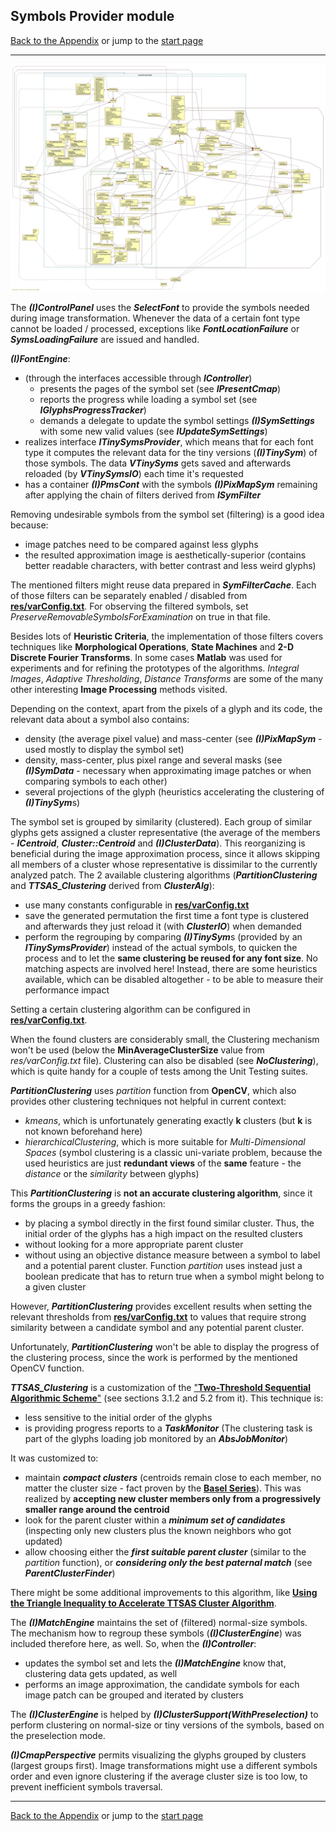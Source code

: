 ## Symbols Provider module

[Back to the Appendix](../appendix.md) or jump to the [start page](../../../../ReadMe.md)

-------

![](SymProvider_classes.jpg)<br>

The ***(I)ControlPanel*** uses the ***SelectFont*** to provide the symbols needed during image transformation. Whenever the data of a certain font type cannot be loaded / processed, exceptions like ***FontLocationFailure*** or ***SymsLoadingFailure*** are issued and handled.

***(I)FontEngine***:

- (through the interfaces accessible through ***IController***)
	- presents the pages of the symbol set (see ***IPresentCmap***)
	- reports the progress while loading a symbol set (see ***IGlyphsProgressTracker***)
	- demands a delegate to update the symbol settings ***(I)SymSettings*** with some new valid values (see ***IUpdateSymSettings***)
- realizes interface ***ITinySymsProvider***, which means that for each font type it computes the relevant data for the tiny versions (_**(I)TinySym**_) of those symbols. The data ***VTinySyms*** gets saved and afterwards reloaded (by ***VTinySymsIO***) each time it&#39;s requested
- has a container ***(I)PmsCont*** with the symbols ***(I)PixMapSym*** remaining after applying the chain of filters derived from ***ISymFilter***

Removing undesirable symbols from the symbol set (filtering) is a good idea because:

- image patches need to be compared against less glyphs
- the resulted approximation image is aesthetically-superior (contains better readable characters, with better contrast and less weird glyphs)

The mentioned filters might reuse data prepared in ***SymFilterCache***. Each of those filters can be separately enabled / disabled from [**res/varConfig.txt**][varConfig]. For observing the filtered symbols, set *PreserveRemovableSymbolsForExamination* on true in that file.<br>

Besides lots of **Heuristic Criteria**, the implementation of those filters covers techniques like **Morphological Operations**, **State Machines** and **2-D Discrete Fourier Transforms**. In some cases **Matlab** was used for experiments and for refining the prototypes of the algorithms. *Integral Images*, *Adaptive Thresholding*, *Distance Transforms* are some of the many other interesting **Image Processing** methods visited.

Depending on the context, apart from the pixels of a glyph and its code, the relevant data about a symbol also contains:

- density (the average pixel value) and mass-center (see ***(I)PixMapSym*** - used mostly to display the symbol set)
- density, mass-center, plus pixel range and several masks (see ***(I)SymData*** - necessary when approximating image patches or when comparing symbols to each other)
- several projections of the glyph (heuristics accelerating the clustering of <b><i>(I)TinySym</i></b>s)

The symbol set is grouped by similarity (clustered). Each group of similar glyphs gets assigned a cluster representative (the average of the members - ***ICentroid***, ***Cluster::Centroid*** and ***(I)ClusterData***). This reorganizing is beneficial during the image approximation process, since it allows skipping all members of a cluster whose representative is dissimilar to the currently analyzed patch.
The 2 available clustering algorithms (***PartitionClustering*** and ***TTSAS_Clustering*** derived from ***ClusterAlg***):

- use many constants configurable in [**res/varConfig.txt**][varConfig]
- save the generated permutation the first time a font type is clustered and afterwards they just reload it (with ***ClusterIO***) when demanded
- perform the regrouping by comparing <b><i>(I)TinySym</b></i>s (provided by an ***ITinySymsProvider***) instead of the actual symbols, to quicken the process and to let the **same clustering be reused for any font size**. No matching aspects are involved here! Instead, there are some heuristics available, which can be disabled altogether - to be able to measure their performance impact

Setting a certain clustering algorithm can be configured in [**res/varConfig.txt**][varConfig].<br>

When the found clusters are considerably small, the Clustering mechanism won&#39;t be used (below the **MinAverageClusterSize** value from *res/varConfig.txt* file). Clustering can also be disabled (see ***NoClustering***), which is quite handy for a couple of tests among the Unit Testing suites.<br>

***PartitionClustering*** uses *partition* function from **OpenCV**, which also provides other clustering techniques not helpful in current context:

- *kmeans*, which is unfortunately generating exactly **k** clusters (but **k** is not known beforehand here)
- *hierarchicalClustering*, which is more suitable for *Multi-Dimensional Spaces* (symbol clustering is a classic uni-variate problem, because the used heuristics are just **redundant views** of the **same** feature - the *distance* or the *similarity* between glyphs)

This ***PartitionClustering*** is **not an accurate clustering algorithm**, since it forms the groups in a greedy fashion:

- by placing a symbol directly in the first found similar cluster. Thus, the initial order of the glyphs has a high impact on the resulted clusters
- without looking for a more appropriate parent cluster
- without using an objective distance measure between a symbol to label and a potential parent cluster. Function *partition* uses instead just a boolean predicate that has to return true when a symbol might belong to a given cluster

However, ***PartitionClustering*** provides excellent results when setting the relevant thresholds from [**res/varConfig.txt**][varConfig] to values that require strong similarity between a candidate symbol and any potential parent cluster.<br>

Unfortunately, ***PartitionClustering*** won&#39;t be able to display the progress of the clustering process, since the work is performed by the mentioned OpenCV function.<br>

<a name = "TTSAS"></a>
***TTSAS_Clustering*** is a customization of the [&quot;**Two-Threshold Sequential Algorithmic Scheme**&quot;][TTSAS] (see sections 3.1.2 and 5.2 from it). This technique is:

- less sensitive to the initial order of the glyphs
- is providing progress reports to a ***TaskMonitor*** (The clustering task is part of the glyphs loading job monitored by an ***AbsJobMonitor***)

It was customized to:

- maintain ***compact clusters*** (centroids remain close to each member, no matter the cluster size - fact proven by the [**Basel Series**][Basel]). This was realized by **accepting new cluster members only from a progressively smaller range around the centroid**
- look for the parent cluster within a ***minimum set of candidates*** (inspecting only new clusters plus the known neighbors who got updated)
- allow choosing either the ***first suitable parent cluster*** (similar to the *partition* function), or ***considering only the best paternal match*** (see ***ParentClusterFinder***)

There might be some additional improvements to this algorithm, like [**Using the Triangle Inequality to Accelerate TTSAS Cluster Algorithm**][improvedTTSAS].

The ***(I)MatchEngine*** maintains the set of (filtered) normal-size symbols. The mechanism how to regroup these symbols (_**(I)ClusterEngine**_) was included therefore here, as well. So, when the ***(I)Controller***:

- updates the symbol set and lets the ***(I)MatchEngine*** know that, clustering data gets updated, as well
- performs an image approximation, the candidate symbols for each image patch can be grouped and iterated by clusters

The ***(I)ClusterEngine*** is helped by ***(I)ClusterSupport(WithPreselection)*** to perform clustering on normal-size or tiny versions of the symbols, based on the preselection mode.

***(I)CmapPerspective*** permits visualizing the glyphs grouped by clusters (largest groups first). Image transformations might use a different symbols order and even ignore clustering if the average cluster size is too low, to prevent inefficient symbols traversal.

-------
[Back to the Appendix](../appendix.md) or jump to the [start page](../../../../ReadMe.md)

[varConfig]:../../../../res/varConfig.txt
[Basel]:https://en.wikipedia.org/wiki/Basel_problem
[TTSAS]:https://www.niksula.hut.fi/~jkainula/pdfs/clustering.pdf
[improvedTTSAS]:http://dl.acm.org/citation.cfm?id=1911801
